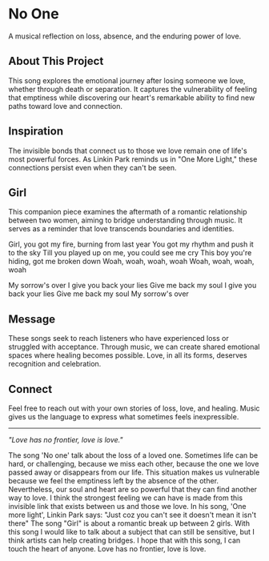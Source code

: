 # No One

A musical reflection on loss, absence, and the enduring power of love.

## About This Project

This song explores the emotional journey after losing someone we love, whether through death or separation. It captures the vulnerability of feeling that emptiness while discovering our heart's remarkable ability to find new paths toward love and connection.

## Inspiration

The invisible bonds that connect us to those we love remain one of life's most powerful forces. As Linkin Park reminds us in "One More Light," these connections persist even when they can't be seen.

## Girl

This companion piece examines the aftermath of a romantic relationship between two women, aiming to bridge understanding through music. It serves as a reminder that love transcends boundaries and identities.

Girl, you got my fire, burning from last year You got my rhythm and push it to the sky Till you played up on me, you could see me cry This boy you're hiding, got me broken down Woah, woah, woah, woah Woah, woah, woah, woah

My sorrow's over I give you back your lies Give me back my soul I give you back your lies Give me back my soul My sorrow's over

## Message

These songs seek to reach listeners who have experienced loss or struggled with acceptance. Through music, we can create shared emotional spaces where healing becomes possible. Love, in all its forms, deserves recognition and celebration.

## Connect

Feel free to reach out with your own stories of loss, love, and healing. Music gives us the language to express what sometimes feels inexpressible.

---

*"Love has no frontier, love is love."*


The song 'No one' talk about the loss of a loved one. Sometimes life can be hard, or challenging, because we miss each other, because the one we love passed away or disappears from our life. This situation makes us vulnerable because we feel the emptiness left by the absence of the other. Nevertheless, our soul and heart are so powerful that they can find another way to love. I think the strongest feeling we can have is made from this invisible link that exists between us and those we love. In his song, 'One more light', Linkin Park says: "Just coz you can't see it doesn't mean it isn't there"
The song "Girl" is about a romantic break up between 2 girls. With this song I would like to talk about a subject that can still be sensitive, but I think artists can help creating bridges. I hope that with this song, I can touch the heart of anyone. Love has no frontier, love is love. 

